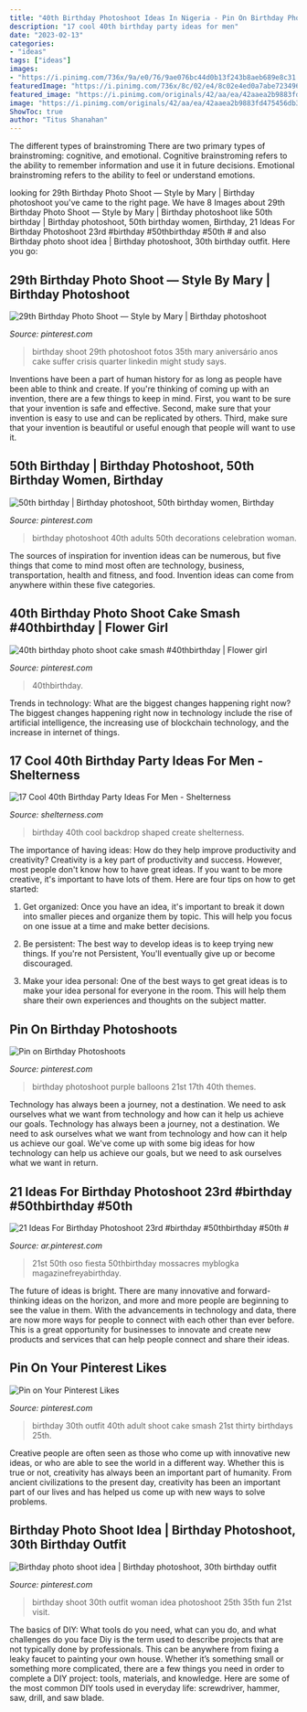```yaml
---
title: "40th Birthday Photoshoot Ideas In Nigeria - Pin On Birthday Photoshoots"
description: "17 cool 40th birthday party ideas for men"
date: "2023-02-13"
categories:
- "ideas"
tags: ["ideas"]
images:
- "https://i.pinimg.com/736x/9a/e0/76/9ae076bc44d0b13f243b8aeb689e8c31.jpg"
featuredImage: "https://i.pinimg.com/736x/8c/02/e4/8c02e4ed0a7abe72349615a3d1ed09bf.jpg"
featured_image: "https://i.pinimg.com/originals/42/aa/ea/42aaea2b9883fd475456db31fcf2fbee.jpg"
image: "https://i.pinimg.com/originals/42/aa/ea/42aaea2b9883fd475456db31fcf2fbee.jpg"
ShowToc: true
author: "Titus Shanahan"
---
```



The different types of brainstroming
There are two primary types of brainstroming: cognitive, and emotional. Cognitive brainstroming refers to the ability to remember information and use it in future decisions. Emotional brainstroming refers to the ability to feel or understand emotions.

	

		
looking for 29th Birthday Photo Shoot — Style by Mary | Birthday photoshoot you've came to the right page. We have 8 Images about 29th Birthday Photo Shoot — Style by Mary | Birthday photoshoot like 50th birthday | Birthday photoshoot, 50th birthday women, Birthday, 21 Ideas For Birthday Photoshoot 23rd #birthday #50thbirthday #50th # and also Birthday photo shoot idea | Birthday photoshoot, 30th birthday outfit. Here you go:
		
    
## 29th Birthday Photo Shoot — Style By Mary | Birthday Photoshoot

<img loading=lazy src="https://i.pinimg.com/736x/fa/6f/90/fa6f901027f5bf6eeaa35543e4231809--th-birthday-ideas-for-her-th-birthday.jpg" onerror="this.onerror=null;this.src='https://tse4.mm.bing.net/th?id=OIP.z3EgD5ZkQC81G8ccuKSWUQHaI4&amp;pid=15.1';" alt="29th Birthday Photo Shoot — Style by Mary | Birthday photoshoot">

_Source: pinterest.com_

>birthday shoot 29th photoshoot fotos 35th mary aniversário anos cake suffer crisis quarter linkedin might study says. 

	

Inventions have been a part of human history for as long as people have been able to think and create. If you're thinking of coming up with an invention, there are a few things to keep in mind. First, you want to be sure that your invention is safe and effective. Second, make sure that your invention is easy to use and can be replicated by others. Third, make sure that your invention is beautiful or useful enough that people will want to use it.

    
## 50th Birthday | Birthday Photoshoot, 50th Birthday Women, Birthday

<img loading=lazy src="https://i.pinimg.com/736x/9a/e0/76/9ae076bc44d0b13f243b8aeb689e8c31.jpg" onerror="this.onerror=null;this.src='https://tse1.mm.bing.net/th?id=OIP.WmgTzxUxstcAJlVpxBBUYwHaFj&amp;pid=15.1';" alt="50th birthday | Birthday photoshoot, 50th birthday women, Birthday">

_Source: pinterest.com_

>birthday photoshoot 40th adults 50th decorations celebration woman. 

	

The sources of inspiration for invention ideas can be numerous, but five things that come to mind most often are technology, business, transportation, health and fitness, and food. Invention ideas can come from anywhere within these five categories.

    
## 40th Birthday Photo Shoot Cake Smash #40thbirthday | Flower Girl

<img loading=lazy src="https://i.pinimg.com/736x/40/30/cf/4030cfcd782ba708f28ce07a47760ba2.jpg" onerror="this.onerror=null;this.src='https://tse2.mm.bing.net/th?id=OIP.7rvmAbILGUwjNDb-oT-_6QHaLH&amp;pid=15.1';" alt="40th birthday photo shoot cake smash #40thbirthday | Flower girl">

_Source: pinterest.com_

>40thbirthday. 

	

Trends in technology: What are the biggest changes happening right now?
The biggest changes happening right now in technology include the rise of artificial intelligence, the increasing use of blockchain technology, and the increase in internet of things.

    
## 17 Cool 40th Birthday Party Ideas For Men - Shelterness

<img loading=lazy src="https://i.shelterness.com/2017/02/06-create-a-cool-backdrop-of-black-and-white-photos-shaped-as-40.jpg" onerror="this.onerror=null;this.src='https://tse2.mm.bing.net/th?id=OIP.VuhMUOcrYucf0XQRIK9aWgHaHa&amp;pid=15.1';" alt="17 Cool 40th Birthday Party Ideas For Men - Shelterness">

_Source: shelterness.com_

>birthday 40th cool backdrop shaped create shelterness. 

	

The importance of having ideas: How do they help improve productivity and creativity?
Creativity is a key part of productivity and success. However, most people don't know how to have great ideas. If you want to be more creative, it's important to have lots of them. Here are four tips on how to get started:
1. Get organized: Once you have an idea, it's important to break it down into smaller pieces and organize them by topic. This will help you focus on one issue at a time and make better decisions.

2. Be persistent: The best way to develop ideas is to keep trying new things. If you're not Persistent, You'll eventually give up or become discouraged.

3. Make your idea personal: One of the best ways to get great ideas is to make your idea personal for everyone in the room. This will help them share their own experiences and thoughts on the subject matter.

    
## Pin On Birthday Photoshoots

<img loading=lazy src="https://i.pinimg.com/originals/dc/be/42/dcbe4207f612c96b1e70a8d9b9895dfa.jpg" onerror="this.onerror=null;this.src='https://tse4.mm.bing.net/th?id=OIP.RFjds9tSKK8XrNv-XPLKvwHaLG&amp;pid=15.1';" alt="Pin on Birthday Photoshoots">

_Source: pinterest.com_

>birthday photoshoot purple balloons 21st 17th 40th themes. 

	

Technology has always been a journey, not a destination. We need to ask ourselves what we want from technology and how can it help us achieve our goals.
Technology has always been a journey, not a destination. We need to ask ourselves what we want from technology and how can it help us achieve our goal. We've come up with some big ideas for how technology can help us achieve our goals, but we need to ask ourselves what we want in return.

    
## 21 Ideas For Birthday Photoshoot 23rd #birthday #50thbirthday #50th #

<img loading=lazy src="https://i.pinimg.com/736x/8c/02/e4/8c02e4ed0a7abe72349615a3d1ed09bf.jpg" onerror="this.onerror=null;this.src='https://tse1.mm.bing.net/th?id=OIP.po7F28q319BWLBcG2Lv-GQHaNv&amp;pid=15.1';" alt="21 Ideas For Birthday Photoshoot 23rd #birthday #50thbirthday #50th #">

_Source: ar.pinterest.com_

>21st 50th oso fiesta 50thbirthday mossacres myblogka magazinefreyabirthday. 

	

The future of ideas is bright. There are many innovative and forward-thinking ideas on the horizon, and more and more people are beginning to see the value in them. With the advancements in technology and data, there are now more ways for people to connect with each other than ever before. This is a great opportunity for businesses to innovate and create new products and services that can help people connect and share their ideas.

    
## Pin On Your Pinterest Likes

<img loading=lazy src="https://i.pinimg.com/originals/4c/2e/62/4c2e62bf4896a076698f48ea8b901f02.jpg" onerror="this.onerror=null;this.src='https://tse1.mm.bing.net/th?id=OIP.wfwAnNjauTrBuv_FHp9DCQHaLH&amp;pid=15.1';" alt="Pin on Your Pinterest Likes">

_Source: pinterest.com_

>birthday 30th outfit 40th adult shoot cake smash 21st thirty birthdays 25th. 

	

Creative people are often seen as those who come up with innovative new ideas, or who are able to see the world in a different way. Whether this is true or not, creativity has always been an important part of humanity. From ancient civilizations to the present day, creativity has been an important part of our lives and has helped us come up with new ways to solve problems.

    
## Birthday Photo Shoot Idea | Birthday Photoshoot, 30th Birthday Outfit

<img loading=lazy src="https://i.pinimg.com/originals/42/aa/ea/42aaea2b9883fd475456db31fcf2fbee.jpg" onerror="this.onerror=null;this.src='https://tse3.mm.bing.net/th?id=OIP.M40lDt6Wiw1tKKpQqQHgVQHaI1&amp;pid=15.1';" alt="Birthday photo shoot idea | Birthday photoshoot, 30th birthday outfit">

_Source: pinterest.com_

>birthday shoot 30th outfit woman idea photoshoot 25th 35th fun 21st visit. 

	

The basics of DIY: What tools do you need, what can you do, and what challenges do you face
Diy is the term used to describe projects that are not typically done by professionals. This can be anywhere from fixing a leaky faucet to painting your own house. Whether it’s something small or something more complicated, there are a few things you need in order to complete a DIY project: tools, materials, and knowledge. Here are some of the most common DIY tools used in everyday life: screwdriver, hammer, saw, drill, and saw blade.

